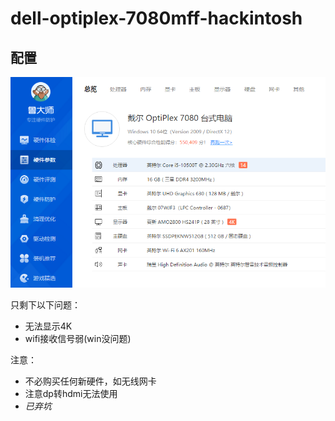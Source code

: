 # dell-optiplex-7080mff-hackintosh

## 配置

![](https://github.com/chaseSpace/dell-optiplex-7080-hackintosh/blob/main/ludashi.png)

只剩下以下问题：
- 无法显示4K
- wifi接收信号弱(win没问题)

注意：
- 不必购买任何新硬件，如无线网卡
- 注意dp转hdmi无法使用
- _已弃坑_
